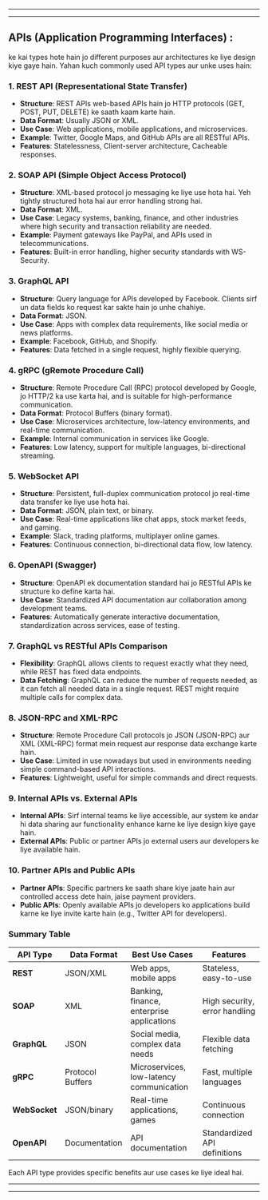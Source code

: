 




---
---

## APIs (Application Programming Interfaces) :
ke kai types hote hain jo different purposes aur architectures ke liye design kiye gaye hain. Yahan kuch commonly used API types aur unke uses hain:

### 1. **REST API (Representational State Transfer)**

   - **Structure**: REST APIs web-based APIs hain jo HTTP protocols (GET, POST, PUT, DELETE) ke saath kaam karte hain.
   - **Data Format**: Usually JSON or XML.
   - **Use Case**: Web applications, mobile applications, and microservices.
   - **Example**: Twitter, Google Maps, and GitHub APIs are all RESTful APIs.
   - **Features**: Statelessness, Client-server architecture, Cacheable responses.

### 2. **SOAP API (Simple Object Access Protocol)**

   - **Structure**: XML-based protocol jo messaging ke liye use hota hai. Yeh tightly structured hota hai aur error handling strong hai.
   - **Data Format**: XML.
   - **Use Case**: Legacy systems, banking, finance, and other industries where high security and transaction reliability are needed.
   - **Example**: Payment gateways like PayPal, and APIs used in telecommunications.
   - **Features**: Built-in error handling, higher security standards with WS-Security.

### 3. **GraphQL API**

   - **Structure**: Query language for APIs developed by Facebook. Clients sirf un data fields ko request kar sakte hain jo unhe chahiye.
   - **Data Format**: JSON.
   - **Use Case**: Apps with complex data requirements, like social media or news platforms.
   - **Example**: Facebook, GitHub, and Shopify.
   - **Features**: Data fetched in a single request, highly flexible querying.

### 4. **gRPC (gRemote Procedure Call)**

   - **Structure**: Remote Procedure Call (RPC) protocol developed by Google, jo HTTP/2 ka use karta hai, and is suitable for high-performance communication.
   - **Data Format**: Protocol Buffers (binary format).
   - **Use Case**: Microservices architecture, low-latency environments, and real-time communication.
   - **Example**: Internal communication in services like Google.
   - **Features**: Low latency, support for multiple languages, bi-directional streaming.

### 5. **WebSocket API**

   - **Structure**: Persistent, full-duplex communication protocol jo real-time data transfer ke liye use hota hai.
   - **Data Format**: JSON, plain text, or binary.
   - **Use Case**: Real-time applications like chat apps, stock market feeds, and gaming.
   - **Example**: Slack, trading platforms, multiplayer online games.
   - **Features**: Continuous connection, bi-directional data flow, low latency.

### 6. **OpenAPI (Swagger)**

   - **Structure**: OpenAPI ek documentation standard hai jo RESTful APIs ke structure ko define karta hai.
   - **Use Case**: Standardized API documentation aur collaboration among development teams.
   - **Features**: Automatically generate interactive documentation, standardization across services, ease of testing.

### 7. **GraphQL vs RESTful APIs Comparison**

   - **Flexibility**: GraphQL allows clients to request exactly what they need, while REST has fixed data endpoints.
   - **Data Fetching**: GraphQL can reduce the number of requests needed, as it can fetch all needed data in a single request. REST might require multiple calls for complex data.

### 8. **JSON-RPC and XML-RPC**

   - **Structure**: Remote Procedure Call protocols jo JSON (JSON-RPC) aur XML (XML-RPC) format mein request aur response data exchange karte hain.
   - **Use Case**: Limited in use nowadays but used in environments needing simple command-based API interactions.
   - **Features**: Lightweight, useful for simple commands and direct requests.

### 9. **Internal APIs vs. External APIs**

   - **Internal APIs**: Sirf internal teams ke liye accessible, aur system ke andar hi data sharing aur functionality enhance karne ke liye design kiye gaye hain.
   - **External APIs**: Public or partner APIs jo external users aur developers ke liye available hain.

### 10. **Partner APIs and Public APIs**

   - **Partner APIs**: Specific partners ke saath share kiye jaate hain aur controlled access dete hain, jaise payment providers.
   - **Public APIs**: Openly available APIs jo developers ko applications build karne ke liye invite karte hain (e.g., Twitter API for developers).

### Summary Table

| **API Type**  | **Data Format** | **Best Use Cases**                          | **Features**                        |
|---------------|-----------------|---------------------------------------------|-------------------------------------|
| **REST**      | JSON/XML        | Web apps, mobile apps                       | Stateless, easy-to-use             |
| **SOAP**      | XML             | Banking, finance, enterprise applications   | High security, error handling      |
| **GraphQL**   | JSON            | Social media, complex data needs            | Flexible data fetching             |
| **gRPC**      | Protocol Buffers| Microservices, low-latency communication    | Fast, multiple languages           |
| **WebSocket** | JSON/binary     | Real-time applications, games               | Continuous connection              |
| **OpenAPI**   | Documentation   | API documentation                           | Standardized API definitions       |

Each API type provides specific benefits aur use cases ke liye ideal hai.


---
---
